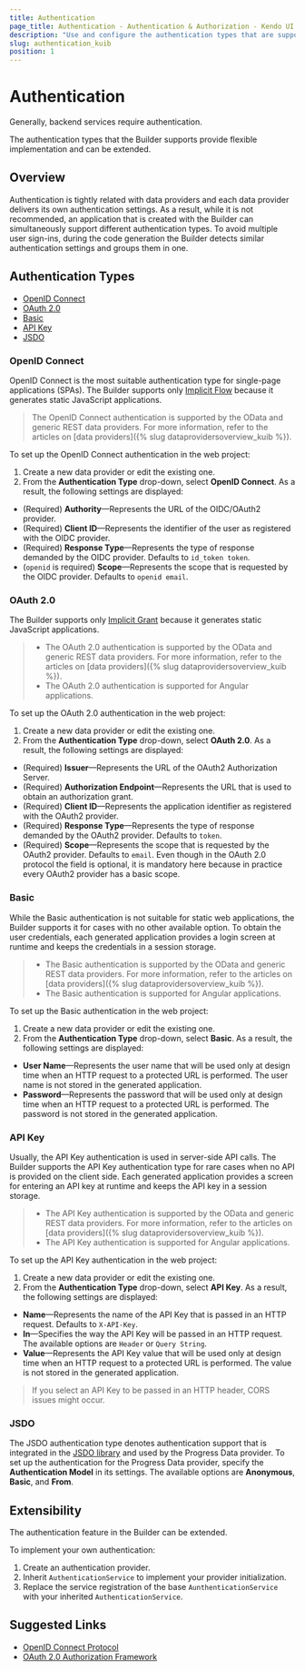 ```yaml
---
title: Authentication
page_title: Authentication - Authentication & Authorization - Kendo UI Builder
description: "Use and configure the authentication types that are supported by the Kendo UI Builder."
slug: authentication_kuib
position: 1
---
```


# Authentication

Generally, backend services require authentication.

The authentication types that the Builder supports provide flexible implementation and can be extended.

## Overview

Authentication is tightly related with data providers and each data provider delivers its own authentication settings. As a result, while it is not recommended, an application that is created with the Builder can simultaneously support different authentication types. To avoid multiple user sign-ins, during the code generation the Builder detects similar authentication settings and groups them in one. 

## Authentication Types

* [OpenID Connect](#toc-openid-connect)
* [OAuth 2.0](#toc-oauth-20)
* [Basic](#toc-basic)
* [API Key](#toc-api-key)
* [JSDO](#toc-jsdo)

### OpenID Connect

OpenID Connect is the most suitable authentication type for single-page applications (SPAs). The Builder supports only [Implicit Flow](http://openid.net/specs/openid-connect-core-1_0.html#ImplicitFlowAuth) because it generates static JavaScript applications.

> The OpenID Connect authentication is supported by the OData and generic REST data providers. For more information, refer to the articles on [data providers]({% slug dataprovidersoverview_kuib %}).

To set up the OpenID Connect authentication in the web project:

1. Create a new data provider or edit the existing one.
1. From the **Authentication Type** drop-down, select **OpenID Connect**. As a result, the following settings are displayed:

* (Required) **Authority**&mdash;Represents the URL of the OIDC/OAuth2 provider.
* (Required) **Client ID**&mdash;Represents the identifier of the user as registered with the OIDC provider.
* (Required) **Response Type**&mdash;Represents the type of response demanded by the OIDC provider. Defaults to `id_token token`.
* (`openid` is required) **Scope**&mdash;Represents the scope that is requested by the OIDC provider. Defaults to `openid email`.

### OAuth 2.0

The Builder supports only [Implicit Grant](https://tools.ietf.org/html/rfc6749#section-4.2) because it generates static JavaScript applications.

> * The OAuth 2.0 authentication is supported by the OData and generic REST data providers. For more information, refer to the articles on [data providers]({% slug dataprovidersoverview_kuib %}).
> * The OAuth 2.0 authentication is supported for Angular applications.

To set up the OAuth 2.0 authentication in the web project:

1. Create a new data provider or edit the existing one.
1. From the **Authentication Type** drop-down, select **OAuth 2.0**. As a result, the following settings are displayed:

* (Required) **Issuer**&mdash;Represents the URL of the OAuth2 Authorization Server.
* (Required) **Authorization Endpoint**&mdash;Represents the URL that is used to obtain an authorization grant.
* (Required) **Client ID**&mdash;Represents the application identifier as registered with the OAuth2 provider.
* (Required) **Response Type**&mdash;Represents the type of response demanded by the OAuth2 provider. Defaults to `token`.
* (Required) **Scope**&mdash;Represents the scope that is requested by the OAuth2 provider. Defaults to `email`. Even though in the OAuth 2.0 protocol the field is optional, it is mandatory here because in practice every OAuth2 provider has a basic scope.

### Basic

While the Basic authentication is not suitable for static web applications, the Builder supports it for cases with no other available option. To obtain the user credentials, each generated application provides a login screen at runtime and keeps the credentials in a session storage.

> * The Basic authentication is supported by the OData and generic REST data providers. For more information, refer to the articles on [data providers]({% slug dataprovidersoverview_kuib %}).
> * The Basic authentication is supported for Angular applications.

To set up the Basic authentication in the web project:

1. Create a new data provider or edit the existing one.
1. From the **Authentication Type** drop-down, select **Basic**. As a result, the following settings are displayed:

* **User Name**&mdash;Represents the user name that will be used only at design time when an HTTP request to a protected URL is performed. The user name is not stored in the generated application.
* **Password**&mdash;Represents the password that will be used only at design time when an HTTP request to a protected URL is performed. The password is not stored in the generated application.

### API Key

Usually, the API Key authentication is used in server-side API calls. The Builder supports the API Key authentication type for rare cases when no API is provided on the client side. Each generated application provides a screen for entering an API key at runtime and keeps the API key in a session storage.

> * The API Key authentication is supported by the OData and generic REST data providers. For more information, refer to the articles on [data providers]({% slug dataprovidersoverview_kuib %}).
> * The API Key authentication is supported for Angular applications.

To set up the API Key authentication in the web project:

1. Create a new data provider or edit the existing one.
1. From the **Authentication Type** drop-down, select **API Key**. As a result, the following settings are displayed:

* **Name**&mdash;Represents the name of the API Key that is passed in an HTTP request. Defaults to `X-API-Key`.
* **In**&mdash;Specifies the way the API Key will be passed in an HTTP request. The available options are `Header` or `Query String`.
* **Value**&mdash;Represents the API Key value that will be used only at design time when an HTTP request to a protected URL is performed. The value is not stored in the generated application.

> If you select an API Key to be passed in an HTTP header, CORS issues might occur.

### JSDO

The JSDO authentication type denotes authentication support that is integrated in the [JSDO library](https://github.com/progress/JSDO) and used by the Progress Data provider. To set up the authentication for the Progress Data provider, specify the **Authentication Model** in its settings. The available options are **Anonymous**, **Basic**, and **From**.

## Extensibility

The authentication feature in the Builder can be extended.

To implement your own authentication:

1. Create an authentication provider.
1. Inherit `AuthenticationService` to implement your provider initialization.
1. Replace the service registration of the base `AunthenticationService` with your inherited `AuthenticationService`.

## Suggested Links

* [OpenID Connect Protocol](http://openid.net/connect/)
* [OAuth 2.0 Authorization Framework](https://tools.ietf.org/html/rfc6749)
